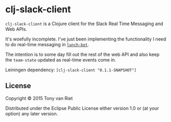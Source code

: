 # clj-slack-client

`clj-slack-client` is a Clojure client for the Slack Real Time Messaging and Web APIs.

It's woefully incomplete. I've just been implementing the functionality I need to do real-time messaging in [`lunch-bot`](https://github.com/tonyvanriet/lunch-bot).

The intention is to some day fill out the rest of the web API and also keep the 
`team-state` updated as real-time events come in.

Leiningen dependency: `[clj-slack-client "0.1.1-SNAPSHOT"]`

## License

Copyright © 2015 Tony van Riet

Distributed under the Eclipse Public License either version 1.0 or (at
your option) any later version.
